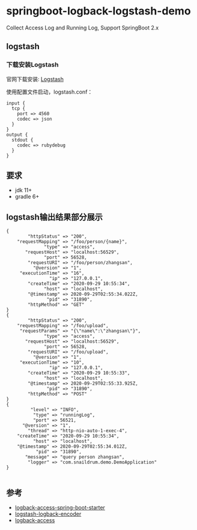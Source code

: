 # springboot-logback-logstash-demo
Collect Access Log and Running Log, Support SpringBoot 2.x

## logstash
### 下载安装Logstash
官网下载安装: [Logstash](https://www.elastic.co/guide/en/logstash/current/installing-logstash.html)

使用配置文件启动，logstash.conf：
```
input {
  tcp {
    port => 4560
    codec => json
  }
}
output {
  stdout {
    codec => rubydebug
  }
}

```

## 要求
- jdk 11+
- gradle 6+

## logstash输出结果部分展示

```
{
        "httpStatus" => "200",
    "requestMapping" => "/foo/person/{name}",
              "type" => "access",
       "requestHost" => "localhost:56529",
              "port" => 56528,
        "requestURI" => "/foo/person/zhangsan",
          "@version" => "1",
     "executionTime" => "16",
                "ip" => "127.0.0.1",
        "createTime" => "2020-09-29 10:55:34",
              "host" => "localhost",
        "@timestamp" => 2020-09-29T02:55:34.022Z,
               "pid" => "31890",
        "httpMethod" => "GET"
}
{
        "httpStatus" => "200",
    "requestMapping" => "/foo/upload",
     "requestParams" => "{\"name\":\"zhangsan\"}",
              "type" => "access",
       "requestHost" => "localhost:56529",
              "port" => 56528,
        "requestURI" => "/foo/upload",
          "@version" => "1",
     "executionTime" => "10",
                "ip" => "127.0.0.1",
        "createTime" => "2020-09-29 10:55:33",
              "host" => "localhost",
        "@timestamp" => 2020-09-29T02:55:33.925Z,
               "pid" => "31890",
        "httpMethod" => "POST"
}
{
         "level" => "INFO",
          "type" => "runningLog",
          "port" => 56521,
      "@version" => "1",
        "thread" => "http-nio-auto-1-exec-4",
    "createTime" => "2020-09-29 10:55:34",
          "host" => "localhost",
    "@timestamp" => 2020-09-29T02:55:34.012Z,
           "pid" => "31890",
       "message" => "query person zhangsan",
        "logger" => "com.snaildrum.demo.DemoApplication"
}


```

## 参考

- [logback-access-spring-boot-starter](https://github.com/akihyro/logback-access-spring-boot-starter)
- [logstash-logback-encoder](https://github.com/logstash/logstash-logback-encoder)
- [logback-access](http://logback.qos.ch/access.html)


